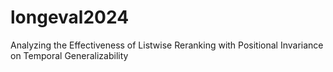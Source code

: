 # longeval2024
Analyzing the Effectiveness of Listwise Reranking with Positional Invariance on Temporal Generalizability
